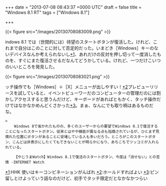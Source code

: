 
+++
date = "2013-07-08 08:43:37 +0000 UTC"
draft = false
title = "Windows 8.1 RT"
tags = ["Windows 8.1"]

+++


{{< figure src="/images/20130708083009.png"  >}}

indows 8.1 では（世間的には）待望のスタートボタンが復活した。けれど、これまで自分はこのことに対して否定的だった。いまどき［Windows］キーのないデバイスなんか考えられないし<a href="#f1" name="fn1" title="HHK 使いはキーコンビネーションがんばれ">*1</a>、あれだけの反対を押し切って一度消したものを、すぐにまた復活させるだなんてどうかしている。けれど、一つだけこいつのいいところを発見した。

{{< figure src="/images/20130708083021.png"  >}}

ッチ操作でも［Windows］＋［X］メニューが出しやすい！<a href="#f2" name="fn2" title="ホールドすればよい">*2</a>プレビューリリースを試していると、イベントビューワーだのコンピューターの管理だのには割かしアクセスすると思うんだけど、キーボードがあればともかく、タッチ操作だけではなかなかめんどくさかった<a href="#f3" name="fn3" title="ピン留しとけよっていう話なのだけど、初手でタッチ限定だとなかなかつらい">*3</a>。まぁ、なんにでも取り柄はあるものだな。

    >
        Windows 8で省かれたものの、多くのユーザーからの要望でWindows 8.1で復活することになったスタートボタン。従来とはやや機能が異なる点も指摘されているが、ひとまず見慣れた位置にボタンがあることに安堵している人も多いだろう。ところがこのスタートボタン、こんどは非表示にしたくてもできないことが明らかになり、あちこちでツッコミが入れられている。

        【やじうまWatch】Windows 8.1で復活のスタートボタン、今度は「消せない」との苦情 -INTERNET Watch
    
<div class="footnote">
<a href="#fn1" name="f1" class="footnote-number">*1</a><span class="footnote-delimiter">:</span><span class="footnote-text">HHK 使いはキーコンビネーションがんばれ</span>
<a href="#fn2" name="f2" class="footnote-number">*2</a><span class="footnote-delimiter">:</span><span class="footnote-text">ホールドすればよい</span>
<a href="#fn3" name="f3" class="footnote-number">*3</a><span class="footnote-delimiter">:</span><span class="footnote-text">ピン留しとけよっていう話なのだけど、初手でタッチ限定だとなかなかつらい</span>
</div>

